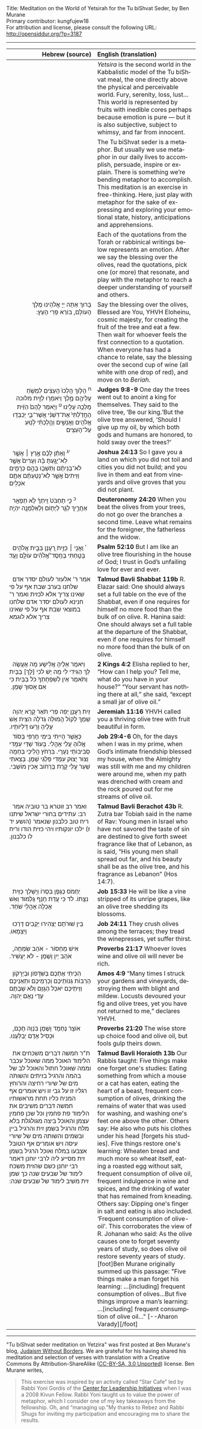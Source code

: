 <html>
<head></head>
<body>
Title: Meditation on the World of Yetsirah for the Tu biShvat Seder, by Ben Murane<br />
Primary contributor: kungfujew18<br />
For attribution and license, please consult the following URL: <a href="http://opensiddur.org/?p=3187">http://opensiddur.org/?p=3187</a>
<p />
<hr />

<table style="margin-left: auto;margin-right: auto;" class="draggable">
<thead><tr><th id="x" style="text-align: right;">Hebrew (source)</th><th style="text-align: left;">English (translation)</th></tr></thead>
<tbody>
<tr>
<td style="vertical-align:top;" width="46%">
<div class="liturgy" lang="he">

</span></div></td>

<td style="vertical-align:top;" width="53%"><div class="english" lang="en">
<em>Yetsira</em> is the second world in the Kabbalistic model of the Tu biShvat meal, the one directly above the physical and perceivable world. Fury, serenity, loss, lust…This world is represented by fruits with inedible cores perhaps because emotion is pure — but it is also subjective, subject to whimsy, and far from innocent.
</div></td>
 

<tr><td style="vertical-align:top;" width="46%">
<div class="liturgy" lang="he" style="text-align: right;">

</span></div></td>
 
<td style="vertical-align:top;" width="53%"><div class="english" lang="en">
The Tu biShvat seder is a metaphor. But usually we use metaphor in our daily lives to accomplish, persuade, inspire or explain. There is something we’re bending metaphor to accomplish. This meditation is an exercise in free-thinking. Here, just play with metaphor for the sake of expressing and exploring your emotional state, history, anticipations and apprehensions.
</div></td>
</tr>


<tr><td style="vertical-align:top;" width="46%">
<div class="liturgy" lang="he" style="text-align: right;">

</span></div></td>
 
<td style="vertical-align:top;" width="53%"><div class="english" lang="en">
Each of the quotations from the Torah or rabbinical writings below represents an emotion. After we say the blessing over the olives, read the quotations, pick one (or more) that resonate, and play with the metaphor to reach a deeper understanding of yourself and others.
</div></td>
</tr>


<tr><td style="vertical-align:top;" width="46%">
<div class="liturgy" lang="he" style="text-align: right;">
&nbsp;
&nbsp;
בָּרוּךְ אַתָּה יְיָ אֱלֹהֵינוּ מֶלֶךְ הָעוֹלָם, בּוֹרֵא פְרִי הָעֵץ:‏
</span></div></td>
 
<td style="vertical-align:top;" width="53%"><div class="english" lang="en">
Say the blessing over the olives,
&nbsp;
Blessed are You, YHVH Eloheinu, cosmic majesty, for creating the fruit of the tree</blockquote>
and eat a few. Then wait for whoever feels the first connection to a quotation. When everyone has had a chance to relate, say the blessing over the second cup of wine (all white with one drop of red), and move on to <em>Beriah</em>.
</div></td>
</tr>


<tr><td style="vertical-align:top;" width="46%">
<div class="liturgy" lang="he" style="text-align: right;">
&nbsp;
<sup>ח</sup> הָל֤וֹךְ הָֽלְכוּ֙ הָעֵצִ֔ים לִמְשֹׁ֥חַ עֲלֵיהֶ֖ם מֶ֑לֶךְ וַיֹּאמְר֥וּ לַזַּ֖יִת מלוכה מָלְכָ֥ה עָלֵֽינוּ׃ <sup>ט</sup> וַיֹּ֤אמֶר לָהֶם֙ הַזַּ֔יִת הֶחֳדַ֙לְתִּי֙ אֶת־דִּשְׁנִ֔י אֲשֶׁר־בִּ֛י יְכַבְּד֥וּ אֱלֹהִ֖ים וַאֲנָשִׁ֑ים וְהָ֣לַכְתִּ֔י לָנ֖וּעַ עַל־הָעֵצִֽים׃
</span></div></td>
 
<td style="vertical-align:top;" width="53%">
<div class="english" lang="en">
<strong>Judges 9:8-9</strong>
One day the trees went out to anoint a king for themselves. They said to the olive tree, ‘Be our king.’But the olive tree answered, ‘Should I give up my oil, by which both gods and humans are honored, to hold sway over the trees?’
</div></td>
</tr>


<tr>
<td style="vertical-align:top;" width="46%">
<div class="liturgy" lang="he">
&nbsp;
<sup>יג</sup> וָאֶתֵּ֨ן לָכֶ֜ם אֶ֣רֶץ ׀ אֲשֶׁ֧ר לֹֽא־יָגַ֣עְתָּ בָּ֗הּ וְעָרִים֙ אֲשֶׁ֣ר לֹא־בְנִיתֶ֔ם וַתֵּשְׁב֖וּ בָּהֶ֑ם כְּרָמִ֤ים וְזֵיתִים֙ אֲשֶׁ֣ר לֹֽא־נְטַעְתֶּ֔ם אַתֶּ֖ם אֹכְלִֽים׃
</span></div></td>
 
<td style="vertical-align:top;" width="53%">
<div class="english" lang="en">
<strong>Joshua 24:13</strong>
So I gave you a land on which you did not toil and cities you did not build; and you live in them and eat from vineyards and olive groves that you did not plant.
</div></td>
</tr>


<tr>
<td style="vertical-align:top;" width="46%">
<div class="liturgy" lang="he">
&nbsp;
<sup>כ</sup> כִּ֤י תַחְבֹּט֙ זֵֽיתְךָ֔ לֹ֥א תְפָאֵ֖ר אַחֲרֶ֑יךָ לַגֵּ֛ר לַיָּת֥וֹם וְלָאַלְמָנָ֖ה יִהְיֶֽה׃
</span></div></td>
 
<td style="vertical-align:top;" width="53%">
<div class="english" lang="en">
<strong>Deuteronomy 24:20</strong>
When you beat the olives from your trees, do not go over the branches a second time. Leave what remains for the foreigner, the fatherless and the widow.</div></td>
</tr>


<tr>
<td style="vertical-align:top;" width="46%">
<div class="liturgy" lang="he">
&nbsp;
<sup>י</sup> וַאֲנִ֤י ׀ כְּזַ֣יִת רַ֭עֲנָן בְּבֵ֣ית אֱלֹהִ֑ים בָּטַ֥חְתִּי בְחֶֽסֶד־אֱ֝לֹהִ֗ים עוֹלָ֥ם וָעֶֽד׃
</span></div></td>
 
<td style="vertical-align:top;" width="53%">
<div class="english" lang="en">
<strong>Psalm 52:10</strong>
But I am like an olive tree
flourishing in the house of God;
I trust in God’s unfailing love
for ever and ever.
</div></td>
</tr>


<tr>
<td style="vertical-align:top;" width="46%">
<div class="liturgy" lang="he">
&nbsp;
אמר ר' אלעזר לעולם יסדר אדם שלחנו בערב שבת אף על פי שאינו צריך אלא לכזית ואמר ר' חנינא לעולם יסדר אדם שלחנו במוצאי שבת אף על פי שאינו צריך אלא לוגמא
</span></div></td>
 
<td style="vertical-align:top;" width="53%">
<div class="english" lang="en">
<strong>Talmud Bavli Shabbat 119b</strong>
R. Elazar said: One should always set a full table on the eve of the Shabbat, even if one requires for himself no more food than the bulk of on olive.
R. Hanina said: One should always set a full table at the departure of the Shabbat, even if one requires for himself no more food than the bulk of on olive.</div></td>
</tr>


<tr>
<td style="vertical-align:top;" width="46%">
<div class="liturgy" lang="he">
&nbsp;
וַיֹּאמֶר אֵלֶיהָ אֱלִישָׁע מָה אֶעֱשֶׂה לָּךְ הַגִּידִי לִי מַה יֶּשׁ לכי [לָךְ] בַּבָּיִת וַתֹּאמֶר אֵין לְשִׁפְחָתְךָ כֹל בַּבַּיִת כִּי אִם אָסוּךְ שָׁמֶן. ‏
</span></div></td>
 
<td style="vertical-align:top;" width="53%">
<div class="english" lang="en">
<strong>2 Kings 4:2</strong>
Elisha replied to her, “How can I help you? Tell me, what do you have in your house?” “Your servant has nothing there at all,” she said, “except a small jar of olive oil.”
</div></td>
</tr>


<tr>
<td style="vertical-align:top;" width="46%">
<div class="liturgy" lang="he">
&nbsp;
זַיִת רַעֲנָן יְפֵה פְרִי תֹאַר קָרָא יְהוָה שְׁמֵךְ לְקוֹל הֲמוּלָּה גְדֹלָה הִצִּית אֵשׁ עָלֶיהָ וְרָעוּ דָּלִיּוֹתָיו.‏
</span></div></td>
 
<td style="vertical-align:top;" width="53%">
<div class="english" lang="en">
<strong>Jeremiah 11:16</strong>
YHVH called you a thriving olive tree
with fruit beautiful in form.
</div></td>
</tr>


<tr>
<td style="vertical-align:top;" width="46%">
<div class="liturgy" lang="he">
&nbsp;
כַּאֲשֶׁר הָיִיתִי בִּימֵי חָרְפִּי בְּסוֹד אֱלוֹהַּ עֲלֵי אָהֳלִי. בְּעוֹד שַׁדַּי עִמָּדִי סְבִיבוֹתַי נְעָרָי. בִּרְחֹץ הֲלִיכַי בְּחֵמָה וְצוּר יָצוּק עִמָּדִי פַּלְגֵי שָׁמֶן. בְּצֵאתִי שַׁעַר עֲלֵי קָרֶת בָּרְחוֹב אָכִין מוֹשָׁבִי.‏
</span></div></td>
 
<td style="vertical-align:top;" width="53%">
<div class="english" lang="en">
<strong>Job 29:4-6</strong>
Oh, for the days when I was in my prime,
when God’s intimate friendship blessed my house,
when the Almighty was still with me
and my children were around me,
when my path was drenched with cream
and the rock poured out for me streams of olive oil.
</div></td>
</tr>


<tr>
<td style="vertical-align:top;" width="46%">
<div class="liturgy" lang="he">
&nbsp;
ואמר רב זוטרא בר טוביה אמר רב: עתידים בחורי ישראל שיתנו ריח טוב כלבנון שנאמר (הושע יד ז) ילכו יונקותיו ויהי כזית הודו וריח לו כלבנון.‏
</span></div></td>
 
<td style="vertical-align:top;" width="53%">
<div class="english" lang="en">
<strong>Talmud Bavli Berachot 43b</strong>
R. Zutra bar Tobiah said in the name of Rav: Young men in Israel who have not savored the taste of sin are destined to give forth sweet fragrance like that of Lebanon, as is said, “His young men shall spread out far, and his beauty shall be as the olive tree, and his fragrance as Lebanon” (Hos 14:7).
</div></td>
</tr>


<tr>
<td style="vertical-align:top;" width="46%">
<div class="liturgy" lang="he">
&nbsp;
יַחְמֹס כַּגֶּפֶן בִּסְרוֹ וְיַשְׁלֵךְ כַּזַּיִת נִצָּתוֹ. לד כִּי עֲדַת חָנֵף גַּלְמוּד וְאֵשׁ אָכְלָה אָהֳלֵי שֹׁחַד.‏
</span></div></td>
 
<td style="vertical-align:top;" width="53%">
<div class="english" lang="en">
<strong>Job 15:33</strong>
He will be like a vine stripped of its unripe grapes,
like an olive tree shedding its blossoms.
</div></td>
</tr>


<tr>
<td style="vertical-align:top;" width="46%">
<div class="liturgy" lang="he">
&nbsp;
בֵּין שׁוּרֹתָם יַצְהִירוּ יְקָבִים דָּרְכוּ וַיִּצְמָאוּ.‏
</span></div></td>
 
<td style="vertical-align:top;" width="53%">
<div class="english" lang="en">
<strong>Job 24:11</strong>
They crush olives among the terraces;
they tread the winepresses, yet suffer thirst.
</div></td>
</tr>


<tr>
<td style="vertical-align:top;" width="46%">
<div class="liturgy" lang="he">
&nbsp;
אִישׁ מַחְסוֹר - אֹהֵב שִׂמְחָה, אֹהֵב יַיִן וָשֶׁמֶן - לֹא יַעֲשִׁיר.‏
</span></div></td>
 
<td style="vertical-align:top;" width="53%">
<div class="english" lang="en">
<strong>Proverbs 21:17</strong>
Whoever loves wine and olive oil will never be rich.
</div></td>
</tr>


<tr>
<td style="vertical-align:top;" width="46%">
<div class="liturgy" lang="he">
&nbsp;
הִכֵּיתִי אֶתְכֶם בַּשִּׁדָּפוֹן וּבַיֵּרָקוֹן הַרְבּוֹת גַּנּוֹתֵיכֶם וְכַרְמֵיכֶם וּתְאֵנֵיכֶם וְזֵיתֵיכֶם יֹאכַל הַגָּזָם וְלֹא שַׁבְתֶּם עָדַי נְאֻם יְהוָה.‏
</span></div></td>
 
<td style="vertical-align:top;" width="53%">
<div class="english" lang="en">
<strong>Amos 4:9</strong>
“Many times I struck your gardens and vineyards, destroying them with blight and mildew. Locusts devoured your fig and olive trees, yet you have not returned to me,” declares YHVH.
</div></td>
</tr>


<tr>
<td style="vertical-align:top;" width="46%">
<div class="liturgy" lang="he">
&nbsp;
אוֹצָר נֶחְמָד וָשֶׁמֶן בִּנְוֵה חָכָם, וּכְסִיל אָדָם יְבַלְּעֶנּוּ.‏
</span></div></td>
 
<td style="vertical-align:top;" width="53%">
<div class="english" lang="en">
<strong>Proverbs 21:20</strong>
The wise store up choice food and olive oil,
but fools gulp theirs down.
</div></td>
</tr>


<tr>
<td style="vertical-align:top;" width="46%">
<div class="liturgy" lang="he">
&nbsp;
ת"ר חמשה דברים משכחים את הלימוד האוכל ממה שאוכל עכבר וממה שאוכל חתול והאוכל לב של בהמה והרגיל בזיתים והשותה מים של שיורי רחיצה והרוחץ רגליו זו על גבי זו ויש אומרים אף המניח כליו תחת מראשותיו חמשה דברים משיבים את הלימוד פת פחמין וכל שכן פחמין עצמן והאוכל ביצה מגולגלת בלא מלח והרגיל בשמן זית והרגיל ביין ובשמים והשותה מים של שיורי עיסה ויש אומרים אף הטובל אצבעו במלח ואוכל הרגיל בשמן זית מסייע ליה לרבי יוחנן דאמר רבי יוחנן כשם שהזית משכח לימוד של שבעים שנה כך שמן זית משיב לימוד של שבעים שנה:‏
</span></div></td>
 
<td style="vertical-align:top;" width="53%">
<div class="english" lang="en">
<strong>Talmud Bavli Horaioth 13b</strong>
Our Rabbis taught: Five things make one forget one's studies: Eating something from which a mouse or a cat has eaten, eating the heart of a beast, frequent consumption of olives, drinking the remains of water that was used for washing, and washing one's feet one above the other. Others say: He also who puts his clothes under his head [forgets his studies]. Five things restore one's learning: Wheaten bread and much more so wheat itself, eating a roasted egg without salt, frequent consumption of olive oil, frequent indulgence in wine and spices, and the drinking of water that has remained from kneading. Others say: Dipping one's finger in salt and eating is also included. ‘Frequent consumption of olive-oil’. This corroborates the view of R. Johanan who said: As the olive causes one to forget seventy years of study, so does olive oil restore seventy years of study.[foot]Ben Murane originally summed up this passage: "Five things make a man forget his learning: …[including] frequent consumption of olives…But five things improve a man’s learning: …[including] frequent consumption of olive oil…" [--Aharon Varady][/foot]
</div></td>
</tr></tbody></table>

<hr />

"Tu biShvat seder meditation on Yetzira" was first posted at Ben Murane's blog, <a href="http://web.archive.org/web/20120910225629/http://www.judaismwithoutborders.org/2011/01/21/tu-bishvat-seder-meditation-on-yetzira/">Judaism Without Borders</a>. We are grateful for his having shared his meditation and selection of verses with translation with a Creative Commons By Attribution-ShareAlike (<a href="http://creativecommons.org/licenses/by-sa/3.0/">CC-BY-SA, 3.0 Unported</a>) license. Ben Murane writes,

<blockquote>This exercise was inspired by an activity called “Star Cafe” led by Rabbi Yoni Gordis of the <a href="http://web.archive.org/web/20160403164639/http://www.leadingup.org:80/">Center for Leadership Initiatives</a> when I was a 2008 Kivun Fellow. Rabbi Yoni taught us to value the power of metaphor, which I consider one of my key takeaways from the fellowship. Oh, and “managing up.”My thanks to Rebez and Rabbi Shugs for inviting my participation and encouraging me to share the results.</blockquote>
</body>
</html>